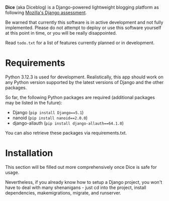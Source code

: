 **Dice** (aka Diceblog) is a Django-powered lightweight blogging platform as following [Mozilla's Django assessment](https://developer.mozilla.org/en-US/docs/Learn/Server-side/Django/django_assessment_blog).

Be warned that currently this software is in active development and not fully implemented. Please do not attempt to deploy or use this software yourself at this point in time, or you will be really disappointed.

Read `todo.txt` for a list of features currently planned or in development.
# Requirements
Python 3.12.3 is used for development. Realistically, this app should work on any Python version supported by the latest versions of Django and the other packages.

So far, the following Python packages are required (additional packages may be listed in the future):
* Django (`pip install Django==5.1`)
* nanoid (`pip install nanoid==2.0.0`)
* django-allauth (`pip install django-allauth==64.1.0`)

You can also retrieve these packages via requirements.txt.

# Installation
This section will be filled out more comprehensively once Dice is safe for usage.

Nevertheless, if you already know how to setup a Django project, you won't have to deal with many shenanigans - just cd into the project, install dependencies, makemigrations, migrate, and runserver.
